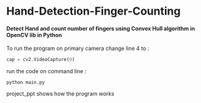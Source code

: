 # Hand-Detection-Finger-Counting
#### Detect Hand and count number of fingers using Convex Hull algorithm in OpenCV lib in Python


To run the program on primary camera change line 4 to :
```python
cap = cv2.VideoCapture(0)
```


run the code on command line :
```command line
python main.py
```

project_ppt shows how the program works

